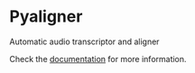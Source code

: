 # Pyaligner
Automatic audio transcriptor and aligner

Check the [documentation](https://ramajoballester.github.io/pyaligner/) for more information.